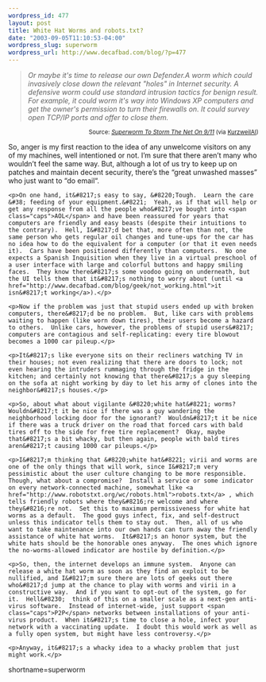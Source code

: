 ```yaml
--- 
wordpress_id: 477
layout: post
title: White Hat Worms and robots.txt?
date: "2003-09-05T11:10:53-04:00"
wordpress_slug: superworm
wordpress_url: http://www.decafbad.com/blog/?p=477
---
```

<blockquote cite="http://www.gulufuture.com/superworm.htm"><i>Or maybe it's time to release our own Defender.A worm which could invasively close down the relevant "holes" in Internet security. A defensive worm could use standard intrusion tactics for benign result. For example, it could worm it's way into Windows XP computers and get the owner's permission to turn their firewalls on. It could survey open TCP/IP ports and offer to close them.</i></blockquote><div class="credit" align="right"><small>Source: <cite><a href="http://www.gulufuture.com/superworm.htm">Superworm To Storm The Net On 9/11</a></cite> (via <a href="http://www.kurzweilai.net/news/news_single.html?id=2398">KurzweilAI</a>)</small></div>	<p>So, anger is my first reaction to the idea of any unwelcome visitors on any of my machines, well intentioned or not.  I&#8217;m sure that there aren&#8217;t many who wouldn&#8217;t feel the same way.  But, although a lot of us try to keep up on patches and maintain decent security, there&#8217;s the &#8220;great unwashed masses&#8221; who just want to &#8220;do email&#8220;.</p>

	<p>On one hand, it&#8217;s easy to say, &#8220;Tough.  Learn the care &#38; feeding of your equipment.&#8221;  Yeah, as if that will help or get any response from all the people who&#8217;ve bought into <span class="caps">AOL</span> and have been reassured for years that computers are friendly and easy beasts (despite their intuitions to the contrary).  Hell, I&#8217;d bet that, more often than not, the same person who gets regular oil changes and tune-ups for the car has no idea how to do the equivalent for a computer (or that it even needs it).  Cars have been positioned differently than computers.  No one expects a Spanish Inquisition when they live in a virtual preschool of a user interface with large and colorful buttons and happy smiling faces.  They know there&#8217;s some voodoo going on underneath, but the UI tells them that it&#8217;s nothing to worry about (until <a href="http://www.decafbad.com/blog/geek/not_working.html">it isn&#8217;t working</a>).</p>

	<p>Now if the problem was just that stupid users ended up with broken computers, there&#8217;d be no problem.  But, like cars with problems waiting to happen (like worn down tires), their users become a hazard to others.  Unlike cars, however, the problems of stupid users&#8217; computers are contagious and self-replicating: every tire blowout becomes a 1000 car pileup.</p>

	<p>It&#8217;s like everyone sits on their recliners watching TV in their houses; not even realizing that there are doors to lock; not even hearing the intruders rummaging through the fridge in the kitchen; and certainly not knowing that there&#8217;s a guy sleeping on the sofa at night working by day to let his army of clones into the neighbor&#8217;s houses.</p>

	<p>So, about what about vigilante &#8220;white hat&#8221; worms?  Wouldn&#8217;t it be nice if there was a guy wandering the neighborhood locking door for the ignorant?  Wouldn&#8217;t it be nice if there was a truck driver on the road that forced cars with bald tires off to the side for free tire replacement?  Okay, maybe that&#8217;s a bit whacky, but then again, people with bald tires aren&#8217;t causing 1000 car pileups.</p>

	<p>I&#8217;m thinking that &#8220;white hat&#8221; virii and worms are one of the only things that will work, since I&#8217;m very pessimistic about the user culture changing to be more responsible.  Though, what about a compromise?  Install a service or some indicator on every network-connected machine, somewhat like <a href="http://www.robotstxt.org/wc/robots.html">robots.txt</a> , which tells friendly robots where they&#8216;re welcome and where they&#8216;re not.  Set this to maximum permissiveness for white hat worms as a default.  The good guys infect, fix, and self-destruct unless this indicator tells them to stay out.  Then, all of us who want to take maintenance into our own hands can turn away the friendly assistance of white hat worms.  It&#8217;s an honor system, but the white hats should be the honorable ones anyway.  The ones which ignore the no-worms-allowed indicator are hostile by definition.</p>

	<p>So, then, the internet develops an immune system.  Anyone can release a white hat worm as soon as they find an exploit to be nullified, and I&#8217;m sure there are lots of geeks out there who&#8217;d jump at the chance to play with worms and virii in a constructive way.  And if you want to opt-out of the system, go for it.  Hell&#8230;  think of this on a smaller scale as a next-gen anti-virus software.  Instead of internet-wide, just support <span class="caps">P2P</span> networks between installations of your anti-virus product.  When it&#8217;s time to close a hole, infect your network with a vaccinating update.  I doubt this would work as well as a fully open system, but might have less controversy.</p>

	<p>Anyway, it&#8217;s a whacky idea to a whacky problem that just might work.</p>
<!--more-->
shortname=superworm
